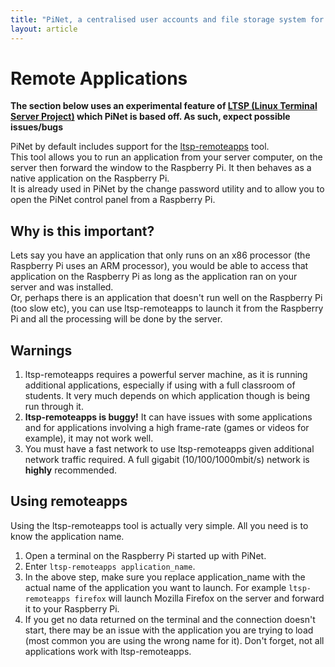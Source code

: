 ```yaml
---
title: "PiNet, a centralised user accounts and file storage system for a Raspberry Pi classroom."
layout: article
---
```


Remote Applications   
=====   

**The section below uses an experimental feature of [LTSP (Linux Terminal Server Project)](http://www.ltsp.org/) which PiNet is based off. As such, expect possible issues/bugs**    

PiNet by default includes support for the [ltsp-remoteapps](http://manpages.ubuntu.com/manpages/trusty/man1/ltsp-remoteapps.1.html) tool.    
This tool allows you to run an application from your server computer, on the server then forward the window to the Raspberry Pi. It then behaves as a native application on the Raspberry Pi.    
It is already used in PiNet by the change password utility and to allow you to open the PiNet control panel from a Raspberry Pi.      
   
## Why is this important?   
Lets say you have an application that only runs on an x86 processor (the Raspberry Pi uses an ARM processor), you would be able to access that application on the Raspberry Pi as long as the application ran on your server and was installed.       
Or, perhaps there is an application that doesn't run well on the Raspberry Pi (too slow etc), you can use ltsp-remoteapps to launch it from the Raspberry Pi and all the processing will be done by the server.     

## Warnings    
1. ltsp-remoteapps requires a powerful server machine, as it is running additional applications, especially if using with a full classroom of students. It very much depends on which application though is being run through it.    
2. **ltsp-remoteapps is buggy!** It can have issues with some applications and for applications involving a high frame-rate (games or videos for example), it may not work well.    
3. You must have a fast network to use ltsp-remoteapps given additional network traffic required. A full gigabit (10/100/1000mbit/s) network is **highly** recommended.    
    
## Using remoteapps    
Using the ltsp-remoteapps tool is actually very simple. All you need is to know the application name.   
1. Open a terminal on the Raspberry Pi started up with PiNet.   
2. Enter ```ltsp-remoteapps application_name```.    
3. In the above step, make sure you replace application_name with the actual name of the application you want to launch. For example ```ltsp-remoteapps firefox``` will launch Mozilla Firefox on the server and forward it to your Raspberry Pi.    
4. If you get no data returned on the terminal and the connection doesn't start, there may be an issue with the application you are trying to load (most common you are using the wrong name for it). Don't forget, not all applications work with ltsp-remoteapps.    
